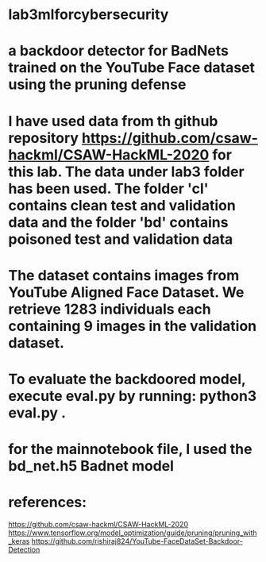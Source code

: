 # lab3mlforcybersecurity
# a backdoor detector for BadNets trained on the YouTube Face dataset using the pruning defense 
# I have used data from th github repository https://github.com/csaw-hackml/CSAW-HackML-2020 for this lab. The data under lab3 folder has been used. The folder 'cl' contains clean test and validation data and the folder 'bd' contains poisoned test and validation data
# The dataset contains images from YouTube Aligned Face Dataset. We retrieve 1283 individuals each containing 9 images in the validation dataset.
# To evaluate the backdoored model, execute eval.py by running: python3 eval.py <clean validation data directory> <model directory>.
# for the mainnotebook file, I used the bd_net.h5 Badnet model
# references:
  https://github.com/csaw-hackml/CSAW-HackML-2020
  https://www.tensorflow.org/model_optimization/guide/pruning/pruning_with_keras
  https://github.com/rishiraj824/YouTube-FaceDataSet-Backdoor-Detection
